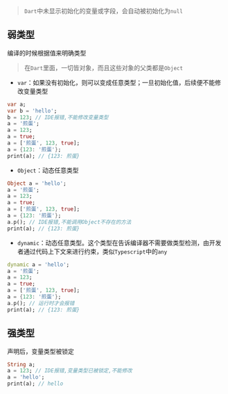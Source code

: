 > `Dart`中未显示初始化的变量或字段，会自动被初始化为`null`

## 弱类型

编译的时候根据值来明确类型

> 在`Dart`里面，一切皆对象，而且这些对象的父类都是`Object`

- `var`：如果没有初始化，则可以变成任意类型；一旦初始化值，后续便不能修改变量类型

```dart
var a;
var b = 'hello';
b = 123; // IDE报错,不能修改变量类型
a = '煎蛋';
a = 123;
a = true;
a = ['煎蛋', 123, true];
a = {123: '煎蛋'};
print(a); // {123: 煎蛋}
```

- `Object`：动态任意类型

```dart
Object a = 'hello';
a = '煎蛋';
a = 123;
a = true;
a = ['煎蛋', 123, true];
a = {123: '煎蛋'};
a.p(); // IDE报错,不能调用Object不存在的方法
print(a); // {123: 煎蛋}
```

- `dynamic`：动态任意类型。这个类型在告诉编译器不需要做类型检测，由开发者通过代码上下文来进行约束，类似`Typescript`中的`any`

```dart
dynamic a = 'hello';
a = '煎蛋';
a = 123;
a = true;
a = ['煎蛋', 123, true];
a = {123: '煎蛋'};
a.p(); // 运行时才会报错
print(a); // {123: 煎蛋}
```

## 强类型

声明后，变量类型被锁定

```dart
String a;
a = 123; // IDE报错,变量类型已被锁定,不能修改
a = 'hello';
print(a); // hello
```
